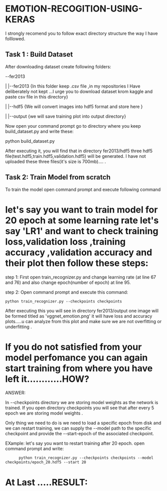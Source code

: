 # EMOTION-RECOGITION-USING-KERAS
I strongly recomend you to follow exact directory structure the way I have folllowed.

## Task 1 : Build Dataset

After downloading dataset create following folders:

--fer2013

|  |--fer2013 {In this folder keep .csv file ,in my repositories I Have deliberately not kept ...I urge you to download dataset krom kaggle and paste csv file in this directory}
        
|  |--hdf5    {We will convert images into hdf5 format and store here }

|  |--output  {we will save training plot into output directory}


Now open your command prompt go to directory where you keep build_dataset.py and write these:

python build_dataset.py

After executing it, you will find that in directory fer2013/hdf5 three hdf5 file(test.hdf5,train.hdf5,validation.hdf5) will be generated. I have not uploaded these three files(it's size  is 700mb).... .


##  Task 2: Train Model from scratch

To train the model open command prompt and execute following command

# let's say you want to train model for 20 epoch at some learning rate let's say 'LR1' and want to check training loss,validation loss ,training accuracy ,validation accuracy and  their plot then follow these steps:

step 1: First open train_recognizer.py and change learning rate (at line 67 and 76)  and also change epoch(number of epoch) at line 95.

step 2: Open command prompt and execute this command:

    python train_recognizer.py --checkpoints checkpoints

After executing this you will see in directory fer2013/output one image will be formed titled as 'vggnet_emotion.png' it will have loss and accuracy plots.....u can analyze from this plot and make sure we are not overfitting or underfitting .

# If you do not satisfied from your model perfomance you can again start training from where you have left it............HOW?

ANSWER:

In --checkpoints directory we are storing model weights as the network is trained. If you open directory checkpoints you will see that after every 5 epoch we are storing model weights .

Only thing we need to do is we need to load a specific epoch from disk and we can restart training, we can supply the --model path to the specific checkpoint and provide the --start-epoch of the associated checkpoint.

EXample: let's say you want to restart training after 20 epoch. open command prompt and write:

          python train_recognizer.py --checkpoints checkpoints --model checkpoints/epoch_20.hdf5 --start 20
         
# At Last .....RESULT:


